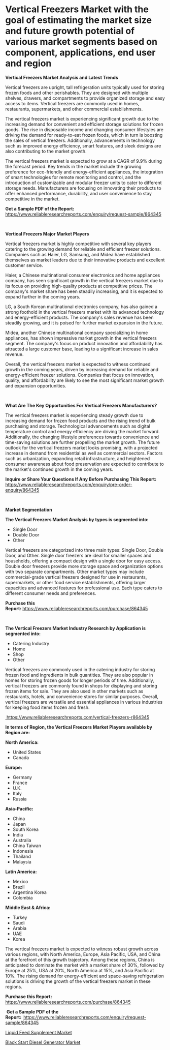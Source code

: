<p><h1>Vertical Freezers Market with the goal of estimating the market size and future growth potential of various market segments based on component, applications, end user and region</h1></p><p><strong>Vertical Freezers Market Analysis and Latest Trends</strong></p>
<p><p>Vertical freezers are upright, tall refrigeration units typically used for storing frozen foods and other perishables. They are designed with multiple shelves, drawers, and compartments to provide organized storage and easy access to items. Vertical freezers are commonly used in homes, restaurants, supermarkets, and other commercial establishments.</p><p>The vertical freezers market is experiencing significant growth due to the increasing demand for convenient and efficient storage solutions for frozen goods. The rise in disposable income and changing consumer lifestyles are driving the demand for ready-to-eat frozen foods, which in turn is boosting the sales of vertical freezers. Additionally, advancements in technology such as improved energy efficiency, smart features, and sleek designs are also contributing to the market growth.</p><p>The vertical freezers market is expected to grow at a CAGR of 9.9% during the forecast period. Key trends in the market include the growing preference for eco-friendly and energy-efficient appliances, the integration of smart technologies for remote monitoring and control, and the introduction of customizable and modular freezer units to cater to different storage needs. Manufacturers are focusing on innovating their products to offer enhanced performance, durability, and user convenience to stay competitive in the market.</p></p>
<p><strong>Get a Sample PDF of the Report:&nbsp;</strong> <a href="https://www.reliableresearchreports.com/enquiry/request-sample/864345">https://www.reliableresearchreports.com/enquiry/request-sample/864345</a></p>
<p>&nbsp;</p>
<p><strong>Vertical Freezers Major Market Players</strong></p>
<p><p>Vertical freezers market is highly competitive with several key players catering to the growing demand for reliable and efficient freezer solutions. Companies such as Haier, LG, Samsung, and Midea have established themselves as market leaders due to their innovative products and excellent customer service.</p><p>Haier, a Chinese multinational consumer electronics and home appliances company, has seen significant growth in the vertical freezers market due to its focus on providing high-quality products at competitive prices. The company's market share has been steadily increasing, and it is expected to expand further in the coming years.</p><p>LG, a South Korean multinational electronics company, has also gained a strong foothold in the vertical freezers market with its advanced technology and energy-efficient products. The company's sales revenue has been steadily growing, and it is poised for further market expansion in the future.</p><p>Midea, another Chinese multinational company specializing in home appliances, has shown impressive market growth in the vertical freezers segment. The company's focus on product innovation and affordability has attracted a large customer base, leading to a significant increase in sales revenue.</p><p>Overall, the vertical freezers market is expected to witness continued growth in the coming years, driven by increasing demand for reliable and energy-efficient freezer solutions. Companies that focus on innovation, quality, and affordability are likely to see the most significant market growth and expansion opportunities.</p></p>
<p>&nbsp;</p>
<p><strong>What Are The Key Opportunities For Vertical Freezers Manufacturers?</strong></p>
<p><p>The vertical freezers market is experiencing steady growth due to increasing demand for frozen food products and the rising trend of bulk purchasing and storage. Technological advancements such as digital temperature control and energy efficiency are driving the market forward. Additionally, the changing lifestyle preferences towards convenience and time-saving solutions are further propelling the market growth. The future outlook for the vertical freezers market looks promising, with a projected increase in demand from residential as well as commercial sectors. Factors such as urbanization, expanding retail infrastructure, and heightened consumer awareness about food preservation are expected to contribute to the market's continued growth in the coming years.</p></p>
<p><strong>Inquire or Share Your Questions If Any Before Purchasing This Report:</strong> <a href="https://www.reliableresearchreports.com/enquiry/pre-order-enquiry/864345">https://www.reliableresearchreports.com/enquiry/pre-order-enquiry/864345</a></p>
<p>&nbsp;</p>
<p><strong>Market Segmentation</strong></p>
<p><strong>The Vertical Freezers Market Analysis by types is segmented into:</strong></p>
<p><ul><li>Single Door</li><li>Double Door</li><li>Other</li></ul></p>
<p><p>Vertical freezers are categorized into three main types: Single Door, Double Door, and Other. Single door freezers are ideal for smaller spaces and households, offering a compact design with a single door for easy access. Double door freezers provide more storage space and organization options with two separate compartments. Other market types may include commercial-grade vertical freezers designed for use in restaurants, supermarkets, or other food service establishments, offering larger capacities and advanced features for professional use. Each type caters to different consumer needs and preferences.</p></p>
<p><strong>Purchase this Report:&nbsp;</strong><a href="https://www.reliableresearchreports.com/purchase/864345">https://www.reliableresearchreports.com/purchase/864345</a></p>
<p>&nbsp;</p>
<p><strong>The Vertical Freezers Market Industry Research by Application is segmented into:</strong></p>
<p><ul><li>Catering Industry</li><li>Home</li><li>Shop</li><li>Other</li></ul></p>
<p><p>Vertical freezers are commonly used in the catering industry for storing frozen food and ingredients in bulk quantities. They are also popular in homes for storing frozen goods for longer periods of time. Additionally, vertical freezers are commonly found in shops for displaying and storing frozen items for sale. They are also used in other markets such as restaurants, hotels, and convenience stores for similar purposes. Overall, vertical freezers are versatile and essential appliances in various industries for keeping food items frozen and fresh.</p></p>
<p><a href="https://www.reliableresearchreports.com/vertical-freezers-r864345">&nbsp;https://www.reliableresearchreports.com/vertical-freezers-r864345</a></p>
<p><strong>In terms of Region, the Vertical Freezers Market Players available by Region are:</strong></p>
<p>
    <p> <strong> North America: </strong>
        <ul>
            <li>United States</li>
            <li>Canada</li>
        </ul>
        </p> 
    <p> <strong> Europe: </strong>
        <ul>
            <li>Germany</li>
            <li>France</li>
            <li>U.K.</li>
            <li>Italy</li>
            <li>Russia</li>
        </ul>
        </p> 
    <p> <strong> Asia-Pacific: </strong>
        <ul>
            <li>China</li>
            <li>Japan</li>
            <li>South Korea</li>
            <li>India</li>
            <li>Australia</li>
            <li>China Taiwan</li>
            <li>Indonesia</li>
            <li>Thailand</li>
            <li>Malaysia</li>
        </ul>
        </p> 
    <p> <strong> Latin America: </strong>
        <ul>
            <li>Mexico</li>
            <li>Brazil</li>
            <li>Argentina Korea</li>
            <li>Colombia</li>
        </ul>
        </p> 
    <p> <strong> Middle East & Africa: </strong>
        <ul>
            <li>Turkey</li>
            <li>Saudi</li>
            <li>Arabia</li>
            <li>UAE</li>
            <li>Korea</li>
        </ul>
    </p>
    </p>
<p><p>The vertical freezers market is expected to witness robust growth across various regions, with North America, Europe, Asia Pacific, USA, and China at the forefront of this growth trajectory. Among these regions, China is anticipated to dominate the market with a market share of 30%, followed by Europe at 25%, USA at 20%, North America at 15%, and Asia Pacific at 10%. The rising demand for energy-efficient and space-saving refrigeration solutions is driving the growth of the vertical freezers market in these regions.</p></p>
<p><strong>Purchase this Report: </strong><a href="https://www.reliableresearchreports.com/purchase/864345">https://www.reliableresearchreports.com/purchase/864345</a></p>
<p>&nbsp;<strong>Get a Sample PDF of the Report:&nbsp;&nbsp;</strong><a href="https://www.reliableresearchreports.com/enquiry/request-sample/864345">https://www.reliableresearchreports.com/enquiry/request-sample/864345</a></p>
<p><strong></strong></p>
<p><p><a href="https://view.publitas.com/reportprime-1/global-liquid-feed-supplement-market-exploring-market-share-market-trends-and-future-growth/">Liquid Feed Supplement Market</a></p><p><a href="https://github.com/omniaadelmm/Market-Research-Report-List-1/blob/main/black-start-diesel-generator-market.md">Black Start Diesel Generator Market</a></p></p>